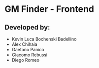 # GM Finder - Frontend

## Developed by:

- Kevin Luca Bochenski Badellino  
- Alex Chihaia  
- Gaetano Panico  
- Giacomo Rebussi  
- Diego Romeo